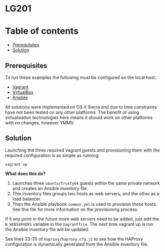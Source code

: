# LG201

Table of contents
=================

  * [Prerequisites](#prerequisites)
  * [Solution](#solution)

## Prerequisites
To run these examples the following must be configured on the local host:
  * [Vagrant](https://www.vagrantup.com/downloads.html)
  * [VirtualBox](https://www.virtualbox.org/wiki/Downloads)
  * [Ansible](http://docs.ansible.com/ansible/latest/intro_installation.html)

All solutions were implemented on OS X Sierra and due to time constraints have not been tested on any other platforms.
The benefit of using virtualisation technologies here means it should work on other platforms with no changes, however YMMV.

## Solution

Launching the three required vagrant guests and provisioning them with the required configuration is as simple as running:

```
vagrant up
```

**What does this do?**

  1. Launches three `ubuntu/trusty64` guests within the same private network and creates an Ansible inventory file.
  1. This inventory files groups two hosts as web servers, and the other as a load balancer.
  1. Then the Ansible playbook `common.yml` is used to provision these hosts. See this file for more information on the provisioning process.

If it any point in the future more web servers need to be added, just edit the `N_WEBSERVERS` variable in the `Vagrantfile`.
The next time vagrant up is run the Ansible inventory file will be updated.

See lines 33-35 of `haproxy/haproxy.cfg.j2` to see how the HAProxy configuration is dynamically generated from the Ansible inventory file.
